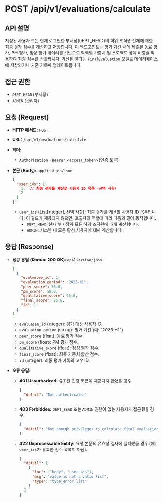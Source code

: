 # POST /api/v1/evaluations/calculate

## API 설명

지정된 사용자 또는 현재 로그인한 부서장(DEPT_HEAD)의 하위 조직원 전체에 대한 최종 평가 점수를 계산하고 저장합니다. 이 엔드포인트는 평가 기간 내에 제출된 동료 평가, PM 평가, 정성 평가 데이터를 기반으로 직책별 가중치 및 프로젝트 참여 비중을 적용하여 최종 점수를 산출합니다. 계산된 결과는 `FinalEvaluation` 모델로 데이터베이스에 저장되거나 기존 기록이 업데이트됩니다.

## 접근 권한

-   `DEPT_HEAD` (부서장)
-   `ADMIN` (관리자)

## 요청 (Request)

-   **HTTP 메서드:** `POST`
-   **URL:** `/api/v1/evaluations/calculate`
-   **헤더:**
    -   `Authorization: Bearer <access_token>` (인증 토큰)
-   **본문 (Body):** `application/json`

    ```json
    {
      "user_ids": [
        1,  // 최종 평가를 계산할 사용자 ID 목록 (선택 사항)
        2
      ]
    }
    ```

    -   `user_ids` (List[integer], 선택 사항): 최종 평가를 계산할 사용자 ID 목록입니다. 이 필드가 제공되지 않으면, 호출자의 역할에 따라 다음과 같이 동작합니다.
        -   `DEPT_HEAD`: 현재 부서장의 모든 하위 조직원에 대해 계산합니다.
        -   `ADMIN`: 시스템 내 모든 활성 사용자에 대해 계산합니다.

## 응답 (Response)

-   **성공 응답 (Status: 200 OK):** `application/json`

    ```json
    [
      {
        "evaluatee_id": 1,
        "evaluation_period": "2025-H1",
        "peer_score": 76.0,
        "pm_score": 88.0,
        "qualitative_score": 95.0,
        "final_score": 85.8,
        "id": 1
      }
    ]
    ```

    -   `evaluatee_id` (integer): 평가 대상 사용자 ID.
    -   `evaluation_period` (string): 평가 기간 (예: "2025-H1").
    -   `peer_score` (float): 동료 평가 점수.
    -   `pm_score` (float): PM 평가 점수.
    -   `qualitative_score` (float): 정성 평가 점수.
    -   `final_score` (float): 최종 가중치 합산 점수.
    -   `id` (integer): 최종 평가 기록의 고유 ID.

-   **오류 응답:**
    -   **401 Unauthorized:** 유효한 인증 토큰이 제공되지 않았을 경우.
        ```json
        {
          "detail": "Not authenticated"
        }
        ```
    -   **403 Forbidden:** `DEPT_HEAD` 또는 `ADMIN` 권한이 없는 사용자가 접근했을 경우.
        ```json
        {
          "detail": "Not enough privileges to calculate final evaluations."
        }
        ```
    -   **422 Unprocessable Entity:** 요청 본문의 유효성 검사에 실패했을 경우 (예: `user_ids`가 유효한 정수 목록이 아님).
        ```json
        {
          "detail": [
            {
              "loc": ["body", "user_ids"],
              "msg": "value is not a valid list",
              "type": "type_error.list"
            }
          ]
        }
        ```